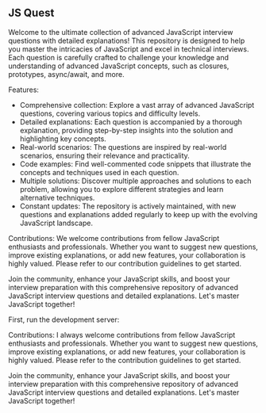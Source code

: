 ## JS Quest
Welcome to the ultimate collection of advanced JavaScript interview questions with detailed explanations! This repository is designed to help you master the intricacies of JavaScript and excel in technical interviews. Each question is carefully crafted to challenge your knowledge and understanding of advanced JavaScript concepts, such as closures, prototypes, async/await, and more.

Features:

- Comprehensive collection: Explore a vast array of advanced JavaScript questions, covering various topics and difficulty levels.
- Detailed explanations: Each question is accompanied by a thorough explanation, providing step-by-step insights into the solution and highlighting key concepts.
- Real-world scenarios: The questions are inspired by real-world scenarios, ensuring their relevance and practicality.
- Code examples: Find well-commented code snippets that illustrate the concepts and techniques used in each question.
- Multiple solutions: Discover multiple approaches and solutions to each problem, allowing you to explore different strategies and learn alternative techniques.
- Constant updates: The repository is actively maintained, with new questions and explanations added regularly to keep up with the evolving JavaScript landscape.

Contributions:
We welcome contributions from fellow JavaScript enthusiasts and professionals. Whether you want to suggest new questions, improve existing explanations, or add new features, your collaboration is highly valued. Please refer to our contribution guidelines to get started.

Join the community, enhance your JavaScript skills, and boost your interview preparation with this comprehensive repository of advanced JavaScript interview questions and detailed explanations. Let's master JavaScript together!

First, run the development server:

Contributions:
I always welcome contributions from fellow JavaScript enthusiasts and professionals. Whether you want to suggest new questions, improve existing explanations, or add new features, your collaboration is highly valued. Please refer to the contribution guidelines to get started.

Join the community, enhance your JavaScript skills, and boost your interview preparation with this comprehensive repository of advanced JavaScript interview questions and detailed explanations. Let's master JavaScript together!
